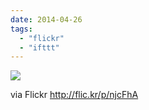 ```yaml
---
date: 2014-04-26
tags: 
  - "flickr"
  - "ifttt"
---
```


![](http://farm8.staticflickr.com/7174/13989467446_b327b418bc_b.jpg)  

  
  
via Flickr http://flic.kr/p/njcFhA
